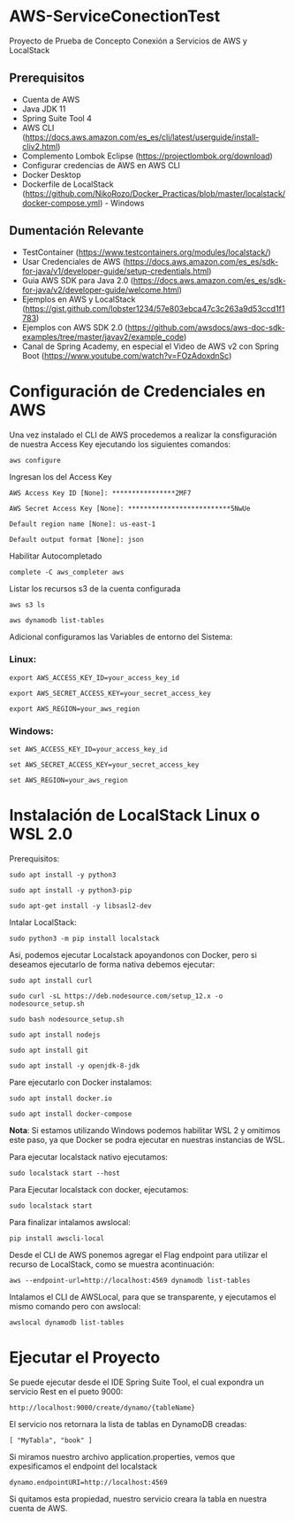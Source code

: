 # AWS-ServiceConectionTest
Proyecto de Prueba de Concepto Conexión a Servicios de AWS y LocalStack

## Prerequisitos
- Cuenta de AWS
- Java JDK 11
- Spring Suite Tool 4
- AWS CLI (https://docs.aws.amazon.com/es_es/cli/latest/userguide/install-cliv2.html)
- Complemento Lombok Eclipse (https://projectlombok.org/download)
- Configurar credencias de AWS en AWS CLI
- Docker Desktop
- Dockerfile de LocalStack (https://github.com/NikoRozo/Docker_Practicas/blob/master/localstack/docker-compose.yml) - Windows

## Dumentación Relevante
- TestContainer (https://www.testcontainers.org/modules/localstack/)
- Usar Credenciales de AWS (https://docs.aws.amazon.com/es_es/sdk-for-java/v1/developer-guide/setup-credentials.html)
- Guia AWS SDK para Java 2.0 (https://docs.aws.amazon.com/es_es/sdk-for-java/v2/developer-guide/welcome.html)
- Ejemplos en AWS y LocalStack (https://gist.github.com/lobster1234/57e803ebca47c3c263a9d53ccd1f1783)
- Ejemplos con AWS SDK 2.0 (https://github.com/awsdocs/aws-doc-sdk-examples/tree/master/javav2/example_code)
- Canal de Spring Academy, en especial el Video de AWS v2 con Spring Boot (https://www.youtube.com/watch?v=FOzAdoxdnSc)

# Configuración de Credenciales en AWS
Una vez instalado el CLI de AWS procedemos a realizar la consfiguración de nuestra Access Key ejecutando los siguientes comandos:

`aws configure`

Ingresan los del Access Key

`AWS Access Key ID [None]: ****************2MF7`

`AWS Secret Access Key [None]: **************************5NwUe`

`Default region name [None]: us-east-1`

`Default output format [None]: json`

Habilitar Autocompletado

`complete -C aws_completer aws`

Listar los recursos s3 de la cuenta configurada

`aws s3 ls`

`aws dynamodb list-tables`

Adicional configuramos las Variables de entorno del Sistema:

### Linux:

`export AWS_ACCESS_KEY_ID=your_access_key_id`

`export AWS_SECRET_ACCESS_KEY=your_secret_access_key`

`export AWS_REGION=your_aws_region`

### Windows:

`set AWS_ACCESS_KEY_ID=your_access_key_id`

`set AWS_SECRET_ACCESS_KEY=your_secret_access_key`

`set AWS_REGION=your_aws_region`

# Instalación de LocalStack Linux o WSL 2.0

Prerequisitos:

`sudo apt install -y python3`

`sudo apt install -y python3-pip`

`sudo apt-get install -y libsasl2-dev`

Intalar LocalStack:

`sudo python3 -m pip install localstack`

Asi, podemos ejecutar Localstack apoyandonos con Docker, pero si deseamos ejecutarlo de forma nativa debemos ejecutar:

`sudo apt install curl`

`sudo curl -sL https://deb.nodesource.com/setup_12.x -o nodesource_setup.sh`

`sudo bash nodesource_setup.sh`

`sudo apt install nodejs`

`sudo apt install git`

`sudo apt install -y openjdk-8-jdk`

Pare ejecutarlo con Docker instalamos:

`sudo apt install docker.io`

`sudo apt install docker-compose`

**Nota**: Si estamos utilizando Windows podemos habilitar WSL 2 y omitimos este paso, ya que Docker se podra ejecutar en nuestras instancias de WSL.

Para ejecutar localstack nativo ejecutamos:

`sudo localstack start --host`

Para Ejecutar localstack con docker, ejecutamos:

`sudo localstack start`

Para finalizar intalamos awslocal:

`pip install awscli-local`

Desde el CLI de AWS ponemos agregar el Flag endpoint para utilizar el recurso de LocalStack, como se muestra acontinuación:

`aws --endpoint-url=http://localhost:4569 dynamodb list-tables`

Intalamos el CLI de AWSLocal, para que se transparente, y ejecutamos el mismo comando pero con awslocal:

`awslocal dynamodb list-tables`

# Ejecutar el Proyecto

Se puede ejecutar desde el IDE Spring Suite Tool, el cual expondra un servicio Rest en el pueto 9000:

`http://localhost:9000/create/dynamo/{tableName}`

El servicio nos retornara la lista de tablas en DynamoDB creadas:

`
[
  "MyTabla",
  "book"
]
`

Si miramos nuestro archivo application.properties, vemos que expesificamos el endpoint del localstack

`dynamo.endpointURI=http://localhost:4569`

Si quitamos esta propiedad, nuestro servicio creara la tabla en nuestra cuenta de AWS.